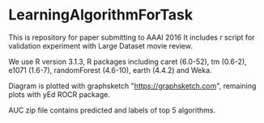# LearningAlgorithmForTask 

This is repository for paper submitting to AAAI 2016
It includes r script for validation experiment with 
Large Dataset movie review.

We use R version 3.1.3, R packages including caret (6.0-52), tm (0.6-2), e1071 (1.6-7), 
randomForest (4.6-10), earth (4.4.2) and Weka. 

Diagram is plotted with graphsketch "https://graphsketch.com", remaining plots with yEd
ROCR package.

AUC zip file contains predicted and labels of top 5 algorithms.




 
